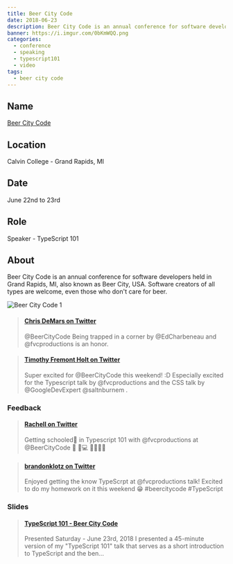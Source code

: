 ```yaml
---
title: Beer City Code
date: 2018-06-23
description: Beer City Code is an annual conference for software developers held in Grand Rapids, MI, also known as Beer City, USA.
banner: https://i.imgur.com/0bKmWQQ.png
categories:
  - conference
  - speaking
  - typescript101
  - video
tags:
  - beer city code
---
```


## Name

[Beer City Code](//beercitycode.com/)

## Location

Calvin College - Grand Rapids, MI

## Date

June 22nd to 23rd

## Role

Speaker - TypeScript 101

## About

Beer City Code is an annual conference for software developers held in Grand Rapids, MI, also known as Beer City, USA. Software creators of all types are welcome, even those who don't care for beer.

![Beer City Code 1](https://i.imgur.com/KUhgiCZ.png)

<blockquote class="embedly-card"><h4><a href="https://twitter.com/saltnburnem/status/996537487882416129">Chris DeMars on Twitter</a></h4><p>@BeerCityCode Being trapped in a corner by @EdCharbeneau and @fvcproductions is an honor.</p></blockquote>
<script async src="//cdn.embedly.com/widgets/platform.js" charset="UTF-8"></script>

<blockquote class="embedly-card"><h4><a href="https://twitter.com/fremont_holt/status/1009478255261437952">Timothy Fremont Holt on Twitter</a></h4><p>Super excited for @BeerCityCode this weekend! :D Especially excited for the Typescript talk by @fvcproductions and the CSS talk by @GoogleDevExpert @saltnburnem .</p></blockquote>
<script async src="//cdn.embedly.com/widgets/platform.js" charset="UTF-8"></script>

### Feedback

<blockquote class="embedly-card"><h4><a href="https://twitter.com/Rachell_Calhoun/status/1010531537400590336">Rachell on Twitter</a></h4><p>Getting schooled📝 in Typescript 101 with @fvcproductions at @BeerCityCode 🍺 🌇💻 👏👏👏💯</p></blockquote>
<script async src="//cdn.embedly.com/widgets/platform.js" charset="UTF-8"></script>

<blockquote class="embedly-card"><h4><a href="https://twitter.com/brandonklotz/status/1010568812696043520">brandonklotz on Twitter</a></h4><p>Enjoyed getting the know TypeScrpt at @fvcproductions talk! Excited to do my homework on it this weekend 😁 #beercitycode #TypeScript</p></blockquote>
<script async src="//cdn.embedly.com/widgets/platform.js" charset="UTF-8"></script>

### Slides

<blockquote class="embedly-card"><h4><a href="https://www.slideshare.net/FVCproductions/typescript-101-beer-city-code">TypeScript 101 - Beer City Code</a></h4><p>Presented Saturday - June 23rd, 2018 I presented a 45-minute version of my "TypeScript 101" talk that serves as a short introduction to TypeScript and the ben...</p></blockquote>
<script async src="//cdn.embedly.com/widgets/platform.js" charset="UTF-8"></script>
